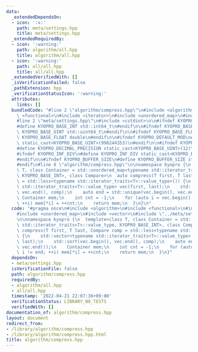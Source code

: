 ```yaml
---
data:
  _extendedDependsOn:
  - icon: ':x:'
    path: meta/settings.hpp
    title: meta/settings.hpp
  _extendedRequiredBy:
  - icon: ':warning:'
    path: algorithm/all.hpp
    title: algorithm/all.hpp
  - icon: ':warning:'
    path: all/all.hpp
    title: all/all.hpp
  _extendedVerifiedWith: []
  _isVerificationFailed: false
  _pathExtension: hpp
  _verificationStatusIcon: ':warning:'
  attributes:
    links: []
  bundledCode: "#line 2 \"algorithm/compress.hpp\"\n#include <algorithm>\n#include\
    \ <functional>\n#include <iterator>\n#include <unordered_map>\n#include <vector>\n\
    #line 2 \"meta/settings.hpp\"\n#include <cstdint>\n\n#ifndef KYOPRO_BASE_INT\n\
    #define KYOPRO_BASE_INT std::int64_t\n#endif\n\n#ifndef KYOPRO_BASE_UINT\n#define\
    \ KYOPRO_BASE_UINT std::uint64_t\n#endif\n\n#ifndef KYOPRO_BASE_FLOAT\n#define\
    \ KYOPRO_BASE_FLOAT double\n#endif\n\n#ifndef KYOPRO_DEFAULT_MOD\n#define KYOPRO_DEFAULT_MOD\
    \ static_cast<KYOPRO_BASE_UINT>(998244353)\n#endif\n\n#ifndef KYOPRO_DECIMAL_PRECISION\n\
    #define KYOPRO_DECIMAL_PRECISION static_cast<KYOPRO_BASE_UINT>(12)\n#endif\n\n\
    #ifndef KYOPRO_INF_DIV\n#define KYOPRO_INF_DIV static_cast<KYOPRO_BASE_UINT>(3)\n\
    #endif\n\n#ifndef KYOPRO_BUFFER_SIZE\n#define KYOPRO_BUFFER_SIZE static_cast<KYOPRO_BASE_UINT>(2048)\n\
    #endif\n#line 8 \"algorithm/compress.hpp\"\n\nnamespace kyopro {\n  template<class\
    \ T, class Container = std::unordered_map<typename std::iterator_traits<T>::value_type,\
    \ KYOPRO_BASE_INT>, class Compare>\n  auto compress(T first, T last, Compare comp\
    \ = std::less<typename std::iterator_traits<T>::value_type>()) {\n    std::vector<typename\
    \ std::iterator_traits<T>::value_type> vec(first, last);\n    std::sort(vec.begin(),\
    \ vec.end(), comp);\n    auto end = std::unique(vec.begin(), vec.end());\n   \
    \ Container mem;\n    int cnt = -1;\n    for (auto i = vec.begin(); i != end;\
    \ ++i) mem[*i] = ++cnt;\n    return mem;\n  }\n}\n"
  code: "#pragma once\n#include <algorithm>\n#include <functional>\n#include <iterator>\n\
    #include <unordered_map>\n#include <vector>\n#include \"../meta/settings.hpp\"\
    \n\nnamespace kyopro {\n  template<class T, class Container = std::unordered_map<typename\
    \ std::iterator_traits<T>::value_type, KYOPRO_BASE_INT>, class Compare>\n  auto\
    \ compress(T first, T last, Compare comp = std::less<typename std::iterator_traits<T>::value_type>())\
    \ {\n    std::vector<typename std::iterator_traits<T>::value_type> vec(first,\
    \ last);\n    std::sort(vec.begin(), vec.end(), comp);\n    auto end = std::unique(vec.begin(),\
    \ vec.end());\n    Container mem;\n    int cnt = -1;\n    for (auto i = vec.begin();\
    \ i != end; ++i) mem[*i] = ++cnt;\n    return mem;\n  }\n}"
  dependsOn:
  - meta/settings.hpp
  isVerificationFile: false
  path: algorithm/compress.hpp
  requiredBy:
  - algorithm/all.hpp
  - all/all.hpp
  timestamp: '2022-04-21 22:07:36+09:00'
  verificationStatus: LIBRARY_NO_TESTS
  verifiedWith: []
documentation_of: algorithm/compress.hpp
layout: document
redirect_from:
- /library/algorithm/compress.hpp
- /library/algorithm/compress.hpp.html
title: algorithm/compress.hpp
---
```


